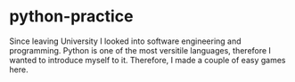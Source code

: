 # python-practice
Since leaving University I looked into software engineering and programming. Python is one of the most versitile languages, therefore I wanted to introduce myself to it. Therefore, I made a couple of easy games here.

